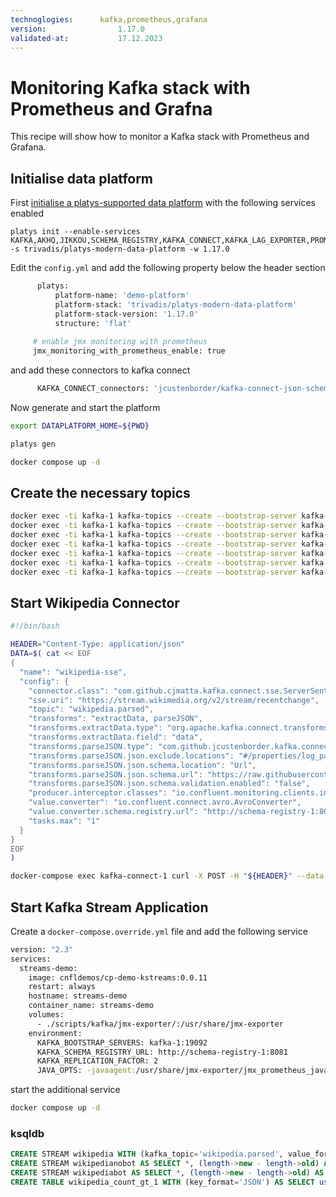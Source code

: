 ```yaml
---
technoglogies:      kafka,prometheus,grafana
version:				1.17.0
validated-at:			17.12.2023
---
```


# Monitoring Kafka stack with Prometheus and Grafna

This recipe will show how to monitor a Kafka stack with Prometheus and Grafana.

## Initialise data platform

First [initialise a platys-supported data platform](../documentation/getting-started) with the following services enabled

```
platys init --enable-services KAFKA,AKHQ,JIKKOU,SCHEMA_REGISTRY,KAFKA_CONNECT,KAFKA_LAG_EXPORTER,PROMETHEUS,GRAFANA -s trivadis/platys-modern-data-platform -w 1.17.0
```

Edit the `config.yml` and add the following property below the header section

```bash
      platys:
          platform-name: 'demo-platform'
          platform-stack: 'trivadis/platys-modern-data-platform'
          platform-stack-version: '1.17.0'
          structure: 'flat'
          
     # enable jmx monitoring with prometheus
     jmx_monitoring_with_prometheus_enable: true
```

and add these connectors to kafka connect

```bash
      KAFKA_CONNECT_connectors: 'jcustenborder/kafka-connect-json-schema:0.2.5,cjmatta/kafka-connect-sse:1.0'
```


Now generate and start the platform

```bash
export DATAPLATFORM_HOME=${PWD}

platys gen

docker compose up -d
```

## Create the necessary topics

```bash
docker exec -ti kafka-1 kafka-topics --create --bootstrap-server kafka-1:19092 --topic users --partitions 6 --replication-factor 3
docker exec -ti kafka-1 kafka-topics --create --bootstrap-server kafka-1:19092 --topic wikipedia.parsed --partitions 6 --replication-factor 3
docker exec -ti kafka-1 kafka-topics --create --bootstrap-server kafka-1:19092 --topic wikipedia.parsed.count-by-domain --partitions 6 --replication-factor 3
docker exec -ti kafka-1 kafka-topics --create --bootstrap-server kafka-1:19092 --topic wikipedia.failed --partitions 6 --replication-factor 3
docker exec -ti kafka-1 kafka-topics --create --bootstrap-server kafka-1:19092 --topic WIKIPEDIABOT --partitions 6 --replication-factor 3
docker exec -ti kafka-1 kafka-topics --create --bootstrap-server kafka-1:19092 --topic WIKIPEDIANOBOT --partitions 6 --replication-factor 3
docker exec -ti kafka-1 kafka-topics --create --bootstrap-server kafka-1:19092 --topic WIKIPEDIA_COUNT_GT_1 --partitions 6 --replication-factor 3
```

## Start Wikipedia Connector

```bash
#!/bin/bash

HEADER="Content-Type: application/json"
DATA=$( cat << EOF
{
  "name": "wikipedia-sse",
  "config": {
    "connector.class": "com.github.cjmatta.kafka.connect.sse.ServerSentEventsSourceConnector",
    "sse.uri": "https://stream.wikimedia.org/v2/stream/recentchange",
    "topic": "wikipedia.parsed",
    "transforms": "extractData, parseJSON",
    "transforms.extractData.type": "org.apache.kafka.connect.transforms.ExtractField\$Value",
    "transforms.extractData.field": "data",
    "transforms.parseJSON.type": "com.github.jcustenborder.kafka.connect.json.FromJson\$Value",
    "transforms.parseJSON.json.exclude.locations": "#/properties/log_params,#/properties/\$schema,#/\$schema",
    "transforms.parseJSON.json.schema.location": "Url",
    "transforms.parseJSON.json.schema.url": "https://raw.githubusercontent.com/wikimedia/mediawiki-event-schemas/master/jsonschema/mediawiki/recentchange/1.0.0.json",
    "transforms.parseJSON.json.schema.validation.enabled": "false",
    "producer.interceptor.classes": "io.confluent.monitoring.clients.interceptor.MonitoringProducerInterceptor",
    "value.converter": "io.confluent.connect.avro.AvroConverter",
    "value.converter.schema.registry.url": "http://schema-registry-1:8081",
    "tasks.max": "1"
  }
}
EOF
)

docker-compose exec kafka-connect-1 curl -X POST -H "${HEADER}" --data "${DATA}" http://kafka-connect-1:8083/connectors
```

## Start Kafka Stream Application

Create a `docker-compose.override.yml` file and add the following service

```bash
version: "2.3"
services:
  streams-demo:
    image: cnfldemos/cp-demo-kstreams:0.0.11
    restart: always
    hostname: streams-demo
    container_name: streams-demo
    volumes:
      - ./scripts/kafka/jmx-exporter/:/usr/share/jmx-exporter
    environment:
      KAFKA_BOOTSTRAP_SERVERS: kafka-1:19092
      KAFKA_SCHEMA_REGISTRY_URL: http://schema-registry-1:8081
      KAFKA_REPLICATION_FACTOR: 2
      JAVA_OPTS: -javaagent:/usr/share/jmx-exporter/jmx_prometheus_javaagent-0.20.0.jar=1234:/usr/share/jmx-exporter/kafka_streams.yml
```      

start the additional service 

```bash
docker compose up -d
```

### ksqldb



```sql
CREATE STREAM wikipedia WITH (kafka_topic='wikipedia.parsed', value_format='AVRO');
CREATE STREAM wikipedianobot AS SELECT *, (length->new - length->old) AS BYTECHANGE FROM wikipedia WHERE bot = false AND length IS NOT NULL AND length->new IS NOT NULL AND length->old IS NOT NULL;
CREATE STREAM wikipediabot AS SELECT *, (length->new - length->old) AS BYTECHANGE FROM wikipedia WHERE bot = true AND length IS NOT NULL AND length->new IS NOT NULL AND length->old IS NOT NULL;
CREATE TABLE wikipedia_count_gt_1 WITH (key_format='JSON') AS SELECT user, meta->uri AS URI, count(*) AS COUNT FROM wikipedia WINDOW TUMBLING (size 300 second) WHERE meta->domain = 'commons.wikimedia.org' GROUP BY user, meta->uri HAVING count(*) > 1;
```